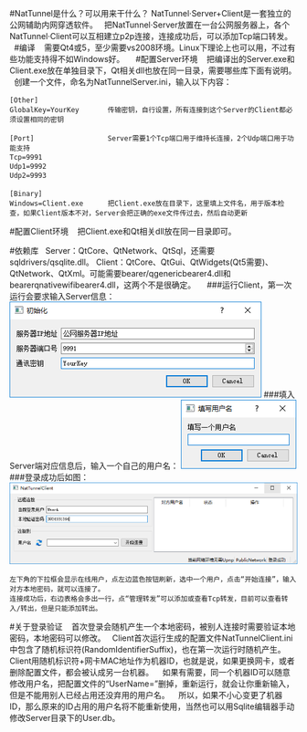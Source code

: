 #NatTunnel是什么？可以用来干什么？
    NatTunnel·Server+Client是一套独立的公网辅助内网穿透软件。
    把NatTunnel·Server放置在一台公网服务器上，各个NatTunnel·Client可以互相建立p2p连接，连接成功后，可以添加Tcp端口转发。
    
#编译
    需要Qt4或5，至少需要vs2008环境。Linux下理论上也可以用，不过有些功能支持得不如Windows好。
    
#配置Server环境
    把编译出的Server.exe和Client.exe放在单独目录下，Qt相关dll也放在同一目录，需要哪些库下面有说明。
    创建一个文件，命名为NatTunnelServer.ini，输入以下内容：

    [Other]
    GlobalKey=YourKey       传输密钥，自行设置，所有连接到这个Server的Client都必须设置相同的密钥

    [Port]                  Server需要1个Tcp端口用于维持长连接，2个Udp端口用于功能支持
    Tcp=9991
    Udp1=9992
    Udp2=9993

    [Binary]
    Windows=Client.exe      把Client.exe放在目录下，这里填上文件名，用于版本检查，如果Client版本不对，Server会把正确的exe文件传过去，然后自动更新

#配置Client环境
    把Client.exe和Qt相关dll放在同一目录即可。
    
#依赖库
    Server：QtCore、QtNetwork、QtSql，还需要sqldrivers/qsqlite.dll。
    Client：QtCore、QtGui、QtWidgets(Qt5需要)、QtNetwork、QtXml。可能需要bearer/qgenericbearer4.dll和bearerqnativewifibearer4.dll，这两个不是很确定。
    
###运行Client，第一次运行会要求输入Server信息：
![image](Images/Client-01.png)
###填入Server端对应信息后，输入一个自己的用户名：
![image](Images/Client-03.png)
###登录成功后如图：
![image](Images/Client-02.png)

    左下角的下拉框会显示在线用户，点左边蓝色按钮刷新，选中一个用户，点击“开始连接”，输入对方本地密码，就可以连接了。
    连接成功后，右边表格会多出一行，点“管理转发”可以添加或查看Tcp转发，目前可以查看转入/转出，但是只能添加转出。

#关于登录验证
    首次登录会随机产生一个本地密码，被别人连接时需要验证本地密码，本地密码可以修改。
    Client首次运行生成的配置文件NatTunnelClient.ini中包含了随机标识符(RandomIdentifierSuffix)，也在第一次运行时随机产生。
    Client用随机标识符+网卡MAC地址作为机器ID，也就是说，如果更换网卡，或者删除配置文件，都会被认成另一台机器。
    如果有需要，同一个机器ID可以随意修改用户名，把配置文件的“UserName=”删掉，重新运行，就会让你重新输入，但是不能用别人已经占用还没弃用的用户名。
    所以，如果不小心变更了机器ID，那么原来的ID占用的用户名将不能重新使用，当然也可以用Sqlite编辑器手动修改Server目录下的User.db。
    
